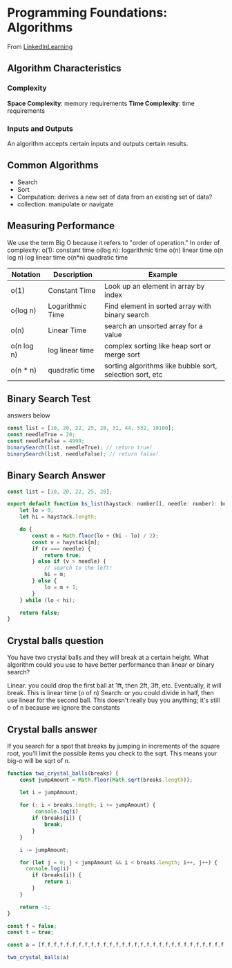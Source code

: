 # Programming Foundations: Algorithms
From [LinkedInLearning](https://www.linkedin.com/learning/programming-foundations-algorithms/)

## Algorithm Characteristics

### Complexity
**Space Complexity**: memory requirements
**Time Complexity**: time requirements

### Inputs and Outputs
An algorithm accepts certain inputs and outputs certain results.

## Common Algorithms
- Search
- Sort
- Computation: derives a new set of data from an existing set of data?
- collection: manipulate or navigate

## Measuring Performance
We use the term Big O because it refers to "order of operation." In order of complexity:
o(1): constant time
o(log n): logarithmic time
o(n) linear time
o(n log n) log linear time
o(n*n) quadratic time



| Notation | Description | Example | 
| -------- | ----------- | ------- |
| o(1) | Constant Time | Look up an element in array by index |
| o(log n) | Logarithmic Time | Find element in sorted array with binary search |
| o(n) | Linear Time | search an unsorted array for a value | 
| o(n log n) | log linear time | complex sorting like heap sort or merge sort |
| o(n * n) | quadratic time | sorting algorithms like bubble sort, selection sort, etc |

## Binary Search Test 
answers below
```js
const list = [10, 20, 22, 25, 28, 31, 44, 532, 10100];
const needleTrue = 20;
const needleFalse = 4999;
binarySearch(list, needleTrue); // return true!
binarySearch(list, needleFalse); // return false!
```

## Binary Search Answer
```js
const list = [10, 20, 22, 25, 28];

export default function bs_list(haystack: number[], needle: number): boolean {
    let lo = 0;
    let hi = haystack.length;

    do {
        const m = Math.floor(lo + (hi - lo) / 2);
        const v = haystack[m];
        if (v === needle) {
            return true;
        } else if (v > needle) {
            // search to the left!
            hi = m;
        } else {
            lo = m + 1;
        }
    } while (lo < hi);

    return false;
}
```

## Crystal balls question
You have two crystal balls and they will break at a certain height. What algorithm could you use to have better performance than linear or binary search? 

Linear: you could drop the first ball at 1ft, then 2ft, 3ft, etc. Eventually, it will break. This is linear time (o of n)
Search: or you could divide in half, then use linear for the second ball. This doesn't really buy you anything; it's still o of n because we ignore the constants

## Crystal balls answer
If you search for a spot that breaks by jumping in increments of the square root, you'll limit the possible items you check to the sqrt. This means your big-o will be sqrt of n. 
```js
function two_crystal_balls(breaks) {
    const jumpAmount = Math.floor(Math.sqrt(breaks.length));

    let i = jumpAmount;
    
    for (; i < breaks.length; i += jumpAmount) {
         console.log(i)
        if (breaks[i]) {
            break;
        }
    }

    i -= jumpAmount;

    for (let j = 0; j < jumpAmount && i < breaks.length; i++, j++) {
      console.log(i)
        if (breaks[i]) {
            return i;
        }
    }

    return -1;
}

const f = false;
const t = true;

const a = [f,f,f,f,f,f,f,f,f,f,f,f,f,f,f,f,f,f,f,f,f,f,f,f,f,f,f,f,f,f,t,t,t,t,t,t,t,t]

two_crystal_balls(a)
```
